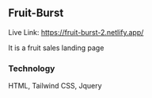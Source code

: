 ## Fruit-Burst
Live Link: https://fruit-burst-2.netlify.app/

It is a fruit sales landing page 

### Technology
HTML, Tailwind CSS, Jquery


